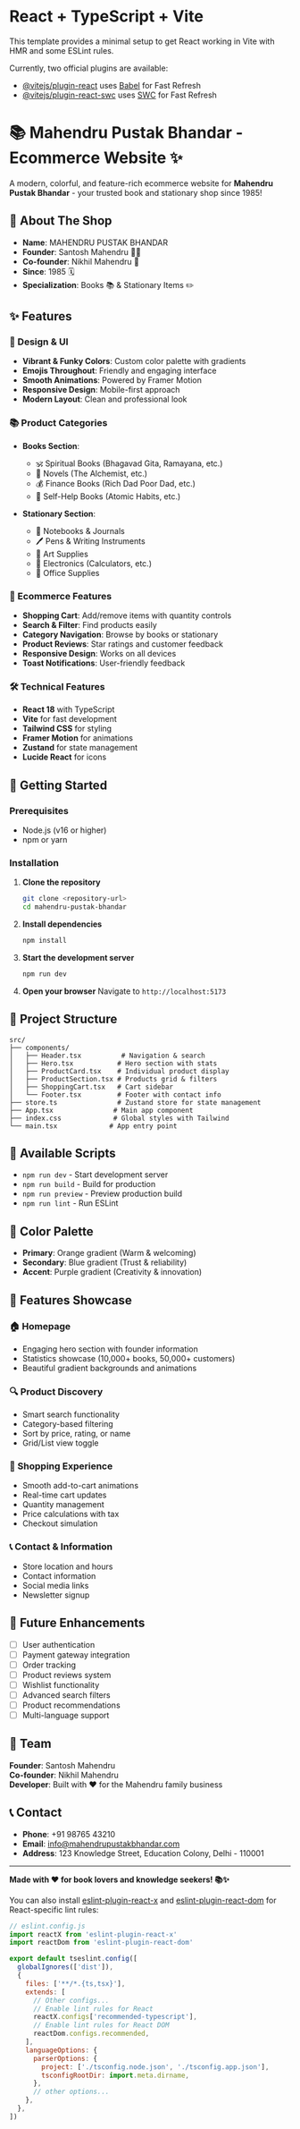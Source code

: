 # React + TypeScript + Vite

This template provides a minimal setup to get React working in Vite with HMR and some ESLint rules.

Currently, two official plugins are available:

- [@vitejs/plugin-react](https://github.com/vitejs/vite-plugin-react/blob/main/packages/plugin-react) uses [Babel](https://babeljs.io/) for Fast Refresh
- [@vitejs/plugin-react-swc](https://github.com/vitejs/vite-plugin-react/blob/main/packages/plugin-react-swc) uses [SWC](https://swc.rs/) for Fast Refresh

# 📚 Mahendru Pustak Bhandar - Ecommerce Website ✨

A modern, colorful, and feature-rich ecommerce website for **Mahendru Pustak Bhandar** - your trusted book and stationary shop since 1985!

## 🏪 About The Shop

- **Name**: MAHENDRU PUSTAK BHANDAR
- **Founder**: Santosh Mahendru 👨‍💼
- **Co-founder**: Nikhil Mahendru 🤝
- **Since**: 1985 🗓️
- **Specialization**: Books 📚 & Stationary Items ✏️

## ✨ Features

### 🎨 Design & UI
- **Vibrant & Funky Colors**: Custom color palette with gradients
- **Emojis Throughout**: Friendly and engaging interface
- **Smooth Animations**: Powered by Framer Motion
- **Responsive Design**: Mobile-first approach
- **Modern Layout**: Clean and professional look

### 📚 Product Categories
- **Books Section**:
  - 🕉️ Spiritual Books (Bhagavad Gita, Ramayana, etc.)
  - 📖 Novels (The Alchemist, etc.)
  - 💰 Finance Books (Rich Dad Poor Dad, etc.)
  - 🚀 Self-Help Books (Atomic Habits, etc.)

- **Stationary Section**:
  - 📝 Notebooks & Journals
  - 🖊️ Pens & Writing Instruments
  - 🎨 Art Supplies
  - 🧮 Electronics (Calculators, etc.)
  - 📁 Office Supplies

### 🛒 Ecommerce Features
- **Shopping Cart**: Add/remove items with quantity controls
- **Search & Filter**: Find products easily
- **Category Navigation**: Browse by books or stationary
- **Product Reviews**: Star ratings and customer feedback
- **Responsive Design**: Works on all devices
- **Toast Notifications**: User-friendly feedback

### 🛠️ Technical Features
- **React 18** with TypeScript
- **Vite** for fast development
- **Tailwind CSS** for styling
- **Framer Motion** for animations
- **Zustand** for state management
- **Lucide React** for icons

## 🚀 Getting Started

### Prerequisites
- Node.js (v16 or higher)
- npm or yarn

### Installation

1. **Clone the repository**
   ```bash
   git clone <repository-url>
   cd mahendru-pustak-bhandar
   ```

2. **Install dependencies**
   ```bash
   npm install
   ```

3. **Start the development server**
   ```bash
   npm run dev
   ```

4. **Open your browser**
   Navigate to `http://localhost:5173`

## 📁 Project Structure

```
src/
├── components/
│   ├── Header.tsx          # Navigation & search
│   ├── Hero.tsx           # Hero section with stats
│   ├── ProductCard.tsx    # Individual product display
│   ├── ProductSection.tsx # Products grid & filters
│   ├── ShoppingCart.tsx   # Cart sidebar
│   └── Footer.tsx         # Footer with contact info
├── store.ts               # Zustand store for state management
├── App.tsx               # Main app component
├── index.css             # Global styles with Tailwind
└── main.tsx             # App entry point
```

## 🎯 Available Scripts

- `npm run dev` - Start development server
- `npm run build` - Build for production
- `npm run preview` - Preview production build
- `npm run lint` - Run ESLint

## 🎨 Color Palette

- **Primary**: Orange gradient (Warm & welcoming)
- **Secondary**: Blue gradient (Trust & reliability)
- **Accent**: Purple gradient (Creativity & innovation)

## 📱 Features Showcase

### 🏠 Homepage
- Engaging hero section with founder information
- Statistics showcase (10,000+ books, 50,000+ customers)
- Beautiful gradient backgrounds and animations

### 🔍 Product Discovery
- Smart search functionality
- Category-based filtering
- Sort by price, rating, or name
- Grid/List view toggle

### 🛒 Shopping Experience
- Smooth add-to-cart animations
- Real-time cart updates
- Quantity management
- Price calculations with tax
- Checkout simulation

### 📞 Contact & Information
- Store location and hours
- Contact information
- Social media links
- Newsletter signup

## 🌟 Future Enhancements

- [ ] User authentication
- [ ] Payment gateway integration
- [ ] Order tracking
- [ ] Product reviews system
- [ ] Wishlist functionality
- [ ] Advanced search filters
- [ ] Product recommendations
- [ ] Multi-language support

## 👥 Team

**Founder**: Santosh Mahendru  
**Co-founder**: Nikhil Mahendru  
**Developer**: Built with ❤️ for the Mahendru family business

## 📞 Contact

- **Phone**: +91 98765 43210
- **Email**: info@mahendrupustakbhandar.com
- **Address**: 123 Knowledge Street, Education Colony, Delhi - 110001

---

**Made with ❤️ for book lovers and knowledge seekers! 📚✨**

You can also install [eslint-plugin-react-x](https://github.com/Rel1cx/eslint-react/tree/main/packages/plugins/eslint-plugin-react-x) and [eslint-plugin-react-dom](https://github.com/Rel1cx/eslint-react/tree/main/packages/plugins/eslint-plugin-react-dom) for React-specific lint rules:

```js
// eslint.config.js
import reactX from 'eslint-plugin-react-x'
import reactDom from 'eslint-plugin-react-dom'

export default tseslint.config([
  globalIgnores(['dist']),
  {
    files: ['**/*.{ts,tsx}'],
    extends: [
      // Other configs...
      // Enable lint rules for React
      reactX.configs['recommended-typescript'],
      // Enable lint rules for React DOM
      reactDom.configs.recommended,
    ],
    languageOptions: {
      parserOptions: {
        project: ['./tsconfig.node.json', './tsconfig.app.json'],
        tsconfigRootDir: import.meta.dirname,
      },
      // other options...
    },
  },
])
```

